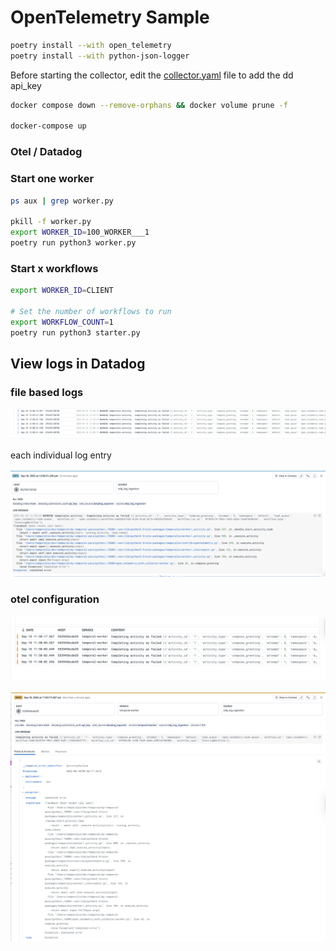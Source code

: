 # OpenTelemetry Sample


``` bash
poetry install --with open_telemetry 
poetry install --with python-json-logger


```

Before starting the collector, edit the [collector.yaml](collector%2Fcollector.yaml) file to add the dd api_key


```bash
docker compose down --remove-orphans && docker volume prune -f

docker-compose up 

```

### Otel / Datadog




### Start one worker

``` bash
ps aux | grep worker.py

pkill -f worker.py
export WORKER_ID=100_WORKER___1 
poetry run python3 worker.py
```


### Start x workflows

``` bash
export WORKER_ID=CLIENT

# Set the number of workflows to run
export WORKFLOW_COUNT=1
poetry run python3 starter.py
```


## View logs in Datadog


### file based logs

![Screenshot 2025-09-18 at 13.03.28.png](Screenshot%202025-09-18%20at%2013.03.28.png)

 each individual log entry

![Screenshot 2025-09-18 at 13.03.21.png](Screenshot%202025-09-18%20at%2013.03.21.png)



### otel configuration
![Screenshot 2025-09-18 at 11.50.56.png](Screenshot%202025-09-18%20at%2011.50.56.png)


![Screenshot 2025-09-18 at 11.51.17.png](Screenshot%202025-09-18%20at%2011.51.17.png)

